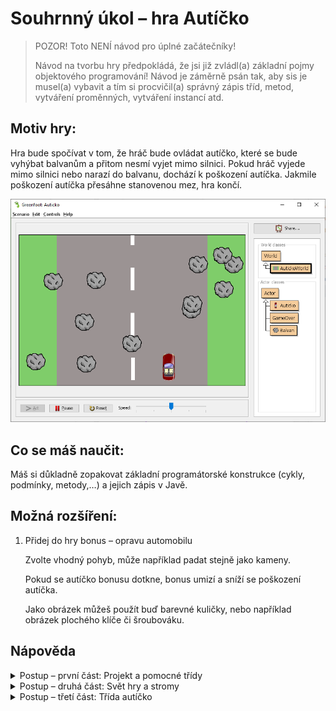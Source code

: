 # Souhrnný úkol – hra Autíčko

> POZOR! Toto NENÍ návod pro úplné začátečníky!
>
> Návod na tvorbu hry předpokládá, že jsi již zvládl(a) základní pojmy objektového programování! Návod je záměrně psán tak, aby sis je musel(a) vybavit a&nbsp;tím si procvičil(a) správný zápis tříd, metod, vytváření proměnných, vytváření instancí atd.

## Motiv hry:

Hra bude spočívat v&nbsp;tom, že hráč bude ovládat autíčko, které se bude vyhýbat balvanům a&nbsp;přitom nesmí vyjet mimo silnici. Pokud hráč vyjede mimo silnici nebo narazí do balvanu, dochází k&nbsp;poškození autíčka. Jakmile poškození autíčka přesáhne stanovenou mez, hra končí.

![Hra Autíčko](../img/hra_auticko.png)

## Co se máš naučit:

Máš si důkladně zopakovat základní programátorské konstrukce (cykly, podmínky, metody,…) a&nbsp;jejich zápis v&nbsp;Javě. 

## Možná rozšíření:
 1. Přidej do hry bonus – opravu automobilu

    Zvolte vhodný pohyb, může například padat stejně jako kameny.

    Pokud se autíčko bonusu dotkne, bonus umizí a&nbsp;sníží se poškození autíčka. 
    
    Jako obrázek můžeš použít buď barevné kuličky, nebo například obrázek plochého klíče či šroubováku.

## Nápověda

<details><summary>Postup – první část: Projekt a&nbsp;pomocné třídy</summary>

 1. Vytvořte v&nbsp;Greenfootu nový projekt (scenario).

 2. Vytvořte třídu s&nbsp;názvem _Strom_ – bude potomkem (_subclass_) třídy `Actor`.

    Metoda `act` třídy _Strom_ bude provádět následující akce:
    
    1) Posune strom o&nbsp;jeden dílek dolů: `setLocation(getX(), getY()+1)`
    2) Pokud se dotýká okraje (`this.isAtEdge()`), nastaví souřadnici _Y_ na `50`: `setLocation(getX(), 50)`
    
    Stromy se budou stále posunovat dolů. Pokud narazí na okraj obrazovky, přesunou se zpět na horní okraj (na stejné souřadnici X).

 3. Vytvořte třídu s&nbsp;názvem _Game Over_ – bude potomkem (_subclass_) třídy `Actor`.
    Konstruktor třídy bude bez parametrů a&nbsp;v&nbsp;jeho kódu:

    1) Vytvořte proměnnou s&nbsp;názvem Obrázek GameOver, datový typ bude `GreenfootImage`.

    2) Uložte do proměnné Obrázek GameOver novou instanci třídy `GreenfootImage`. Konstruktor třídy `GreenfootImage` má čtyři parametry: 

        ```java
        new GreenfootImage("Game Over", 30, Color.RED, Color.BLACK);
        ```
        
    3) Zavolejte metodu _set image_ a&nbsp;předejte jí jako parametr hodnotu proměnné _Obrázek GameOver_.

        (Nastaví jako obrázek aktéra text „Game Over“ velikosti `30` bodů. Text bude červený na černém pozadí.)
</details>

<details><summary>Postup – druhá část: Svět hry a&nbsp;stromy</summary>
 4. Vytvořte třídu s&nbsp;názvem AutíčkoWorld – bude potomkem (subclass) třídy Actor. Jako pozadí nastavte obrázek AutickoPozadi.png z&nbsp;balíčku _Resources_, který máte k&nbsp;této knize.

 5. V&nbsp;konstruktoru třídy _AutíčkoWorld_ proveďte:
    Vytvořte pomocí cyklu `5`&nbsp;instancí třídy Strom a&nbsp;umístěte je do světa na souřadnice:
    X&nbsp;náhodné číslo od `0`&nbsp;do `100`.
    Y&nbsp;náhodné číslo od `0`&nbsp;do souřadnice dolního okraje obrazovky (`this.getHeight()`).
</details>


<details><summary>Postup – třetí část: Třída autíčko</summary>

 6. Vytvořte třídu s&nbsp;názvem Autíčko – bude potomkem (subclass) třídy `Actor`. Při vytváření třídy zvolte vhodný obrázek.

 7. Třída Autíčko bude mít atribut s&nbsp;názvem Poškození – celé číslo, na začátku nastavte na 0.

 8. Ve třídě Autíčko vytvořte metodu s&nbsp;názvem Poškoď. Metoda bude mít jeden parametr typu celé číslo a&nbsp;bude vracet také celé číslo. Metoda zvýší hodnotu atributu Poškození o&nbsp;hodnotu parametru a&nbsp;jako návratovou hodnotu vrátí výslednou hodnotu parametru Poškození.

 9. Ve třídě Autíčko vytvořte metodu s&nbsp;názvem Posun. Metoda bude mít jeden parametr typu celé číslo. Metoda nevrací žádnou hodnotu.

    Metoda posune autíčko v&nbsp;horizontální rovině (ve směru osy X) o&nbsp;počet dílků, který odpovídá hodnotě parametru délka. Pokud je délka větší než 0, posunujeme autíčko doprava, pokud je délka záporná, posunujeme autíčko doleva.

    Kód metody bude následující:
    ```java 
    this.setLocation(this.getX()+delka, this.getY());
    ```

 10. Ve třídě Autíčko vytvořte metodu s&nbsp;názvem Mimo silnici. Metoda nebude mít parametry a&nbsp;bude vracet logickou hodnotu (pravda/nepravda).
    V rámci metody:

        a) vytvořte logickou proměnnou s názvem _Výsledek_ a&nbsp;uložte do ní hodnotu nepravda.

        b) pokud je pozice autíčka (získáte voláním metody getX) větší než 500, uložte do logické proměnné Výsledek hodnotu pravda a autíčko posuňte o 50 bodů doleva voláním metody Posun.

        c) Pokud je pozice autíčka (získáte voláním metody getX) menší než 100, uložte do logické proměnné Výsledek hodnotu pravda a&nbsp;autíčko posuňte o&nbsp;50 bodů doprava voláním metody Posun.

        d) Vrátí hodnotu logické proměnné Výsledek.

 11. Vytvořte metodu Řízení. Bude bez parametrů, nebude vracet žádnou hodnotu. Kód metody bude následující:

        1) Pokud metoda `isKeyDown` s&nbsp;textovým parametrem `"left"` vrací logickou hodnotu pravda, zavolej metodu _Posun_ s&nbsp;parametrem `-5`.

        2) Pokud metoda isKeyDown s&nbsp;textovým parametrem "right" vrací logickou hodnotu pravda, zavolej metodu Posun s&nbsp;parametrem +5.
            (Reagujeme tím na stisk šipek na klávesnici a&nbsp;posunujeme autíčko vpravo nebo vlevo.)

 12. Vytvořte metodu Test konec hry bez parametrů a&nbsp;bez návratové hodnoty s&nbsp;následujícím kódem:

    Pokud je atribut Poškození větší než 10, spusť:

        ```java
        World svet = this.getWorld();
        svet.removeObject(this);
        svet.addObject(
                new GameOver(), svet.getWidth()/2, svet.getHeight()/2);
        ```

 13. V&nbsp;metodě _Act_ autíčka zavolejte metody _Řízení_ a&nbsp;_Mimo silnici_. Pokud metoda _Mimo silnici_ vrátí logickou hodnotu pravda, pak zavolej metodu _Poškoď_ s&nbsp;parametrem 1.
    Pak zavolejte metodu _Test konec hry_.

details><summary>Postup – čtvrtá část: umístění autíčka do světa</summary>
 
 14. V&nbsp;konstruktoru třídy _AutíčkoWorld_ proveďte:
    Vytvořte novou instanci třídy _Autíčko_.
    Spočtěte souřadnice autíčka: X&nbsp;bude polovina šířky světa (`this.getWidth()/2`), Y&nbsp;bude 50 bodů od dolního okraje obrazovky (`this.getHeight()-50`).
    Nově vytvořenou instanci autíčka umístěte do světa na pozici X, Y.

 15. V&nbsp;konstruktoru třídy AutíčkoWorld přidejte na hrací plochu 10 instancí třídy Strom. Souřadnice stromů určete takto:

        X: šířka světa mínus 100 + náhodné číslo od `0`&nbsp;do `99` (šířku světa získáte voláním metody `getWidth`).

        Y: náhodné číslo od 0&nbsp;do výšky světa (výšku světa získáte voláním metody `getHeight()`).

## Postup – padající balvany
 16. Vytvořte třídu s&nbsp;názvem Balvan – bude potomkem (subclass) třídy Actor. Třída bude mít atributy Pozice X, Pozice Y, Počítadlo a&nbsp;Rychlost (jsou to celá čísla).

    Konstruktor třídy bude mít parametr Šířka světa (celé číslo). Konstruktor nastaví Počítadlo a&nbsp;Pozici Y&nbsp;na 0&nbsp;a `Pozici X`&nbsp;na náhodné číslo od 0&nbsp;do Šířky světa. Atribut Rychlost nastaví na 1. Dále k&nbsp;atributu Rychlost přičte náhodné číslo od 0&nbsp;do 10.

 17. Třída Balvan bude mít metodu s&nbsp;názvem Naraz do auta. Metoda je bez parametrů, vrací logickou hodnotu. Kód metody je následující:

        ```java
        Auticko kolize = 
            (Auticko) this.getOneIntersectingObject(Auticko.class);
        if (kolize != null) 
        {
            kolize.poskod(3);
            return true;
        }
        return false;
        ```

        (Detekuje kolizi s autíčkem, pokud nastane, poškodí autíčko a vrací „pravda“, jinak vrací „nepravda“.)

 18. V metodě _Act_ třídy _Balvan_:

        1) Zvyšte hodnotu atributu Počítadlo o 1,

        2) Pokud je hodnota Počítadlo větší než hodnota atributu Rychlost, nastavte Počítadlo na 0 a zvyšte Pozice Y o 3.

        3) Zavolejte metodu _Set Location_ a předejte jí parametry Pozice X a Pozice Y. (Metoda _Set Location_ už existuje, získali jsme ji od třídy `Actor`).

        4) Vytvořte logickou proměnnou s názvem Odstraň.

        5) Zavolejte metodu Náraz do auta a výsledek metody uložte do proměnné Odstraň.

        6) Pokud je Pozice Y větší nebo rovna výšce světa, do proměnné Odstraň uložte hodnotu „pravda“:

        7) Pokud je v proměnné Odstraň logická hodnota „pravda“, odstraňte balvan ze světa:

            ```java
            this.getWorld().removeObject(this)
            ```

 19. V metodě _Act_ světa (třídy _AutíčkoWorld_):

        1) Vygenerujte náhodné číslo od `0` do `199`.

        2) Pokud je náhodné číslo menší než `2`, vytvořte nový balvan a umístěte ho do světa na pozici _(-100, -100)_.

</details>
